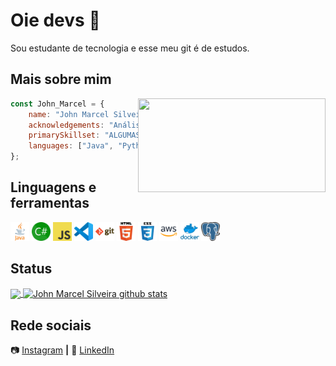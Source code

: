 # Oie devs 👋

Sou estudante de tecnologia e esse meu git é de estudos.

## Mais sobre mim

<img align="right" width="300" height="150" src="https://camo.githubusercontent.com/4c8d92806e3c2322a2c390ffa0019c1d6f78a4d82108aa6946863ae362a763c8/68747470733a2f2f69322e77702e636f6d2f616c6c68746163636573732e696e666f2f77702d636f6e74656e742f75706c6f6164732f323031382f30332f70726f6772616d6d696e672e6769663f6669743d313238312532433731362673736c3d31" />

```javascript
const John_Marcel = {
    name: "John Marcel Silveira",
    acknowledgements: "Análise e Desenvolvimento de Sistemas",
    primarySkillset: "ALGUMAS HABILIDADES",
    languages: ["Java", "Python", "JavaScript", "C#"]
};
```

## Linguagens e ferramentas

<code><img height="30" src="https://raw.githubusercontent.com/github/explore/80688e429a7d4ef2fca1e82350fe8e3517d3494d/topics/java/java.png"></code>
<code><img height="30" src="https://raw.githubusercontent.com/github/explore/80688e429a7d4ef2fca1e82350fe8e3517d3494d/topics/csharp/csharp.png"></code>
<code><img height="30" src="https://raw.githubusercontent.com/github/explore/80688e429a7d4ef2fca1e82350fe8e3517d3494d/topics/javascript/javascript.png"></code>
<code><img height="30" src="https://raw.githubusercontent.com/github/explore/80688e429a7d4ef2fca1e82350fe8e3517d3494d/topics/visual-studio-code/visual-studio-code.png"></code>
<code><img height="30" src="https://raw.githubusercontent.com/github/explore/80688e429a7d4ef2fca1e82350fe8e3517d3494d/topics/git/git.png"></code>
<code><img height="30" src="https://raw.githubusercontent.com/github/explore/80688e429a7d4ef2fca1e82350fe8e3517d3494d/topics/html/html.png"></code>
<code><img height="30" src="https://raw.githubusercontent.com/github/explore/80688e429a7d4ef2fca1e82350fe8e3517d3494d/topics/css/css.png"></code>
<code><img height="30" src="https://raw.githubusercontent.com/github/explore/80688e429a7d4ef2fca1e82350fe8e3517d3494d/topics/aws/aws.png"></code>
<code><img height="30" src="https://raw.githubusercontent.com/github/explore/80688e429a7d4ef2fca1e82350fe8e3517d3494d/topics/docker/docker.png"></code>
<code><img height="30" src="https://raw.githubusercontent.com/github/explore/80688e429a7d4ef2fca1e82350fe8e3517d3494d/topics/postgresql/postgresql.png"></code>

## Status

<a href="https://github.com/JohnMarcelSilveira">
  <img height="200em" align="center" src="https://github-readme-stats.vercel.app/api/top-langs/?username=JohnMarcelSilveira&theme=react&hide_langs_below=1_height=27&card_width=450" />
 <img height="200em" align="center" src="https://github-readme-stats.vercel.app/api?username=JohnMarcelSilveira&show_icons=true&theme=react&line_height=27&card_width=400" alt="John Marcel Silveira github stats"/>
</a>

[instagram]: https://www.instagram.com/j.marcell.silveira/
[linkedin]: https://www.linkedin.com/in/john-marcel-silveira-62530752/

<br>

## Rede sociais

📷 [Instagram][instagram] **|**
👔 [LinkedIn][linkedin]
